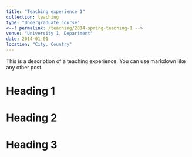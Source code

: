 ```yaml
---
title: "Teaching experience 1"
collection: teaching
type: "Undergraduate course"
<--! permalink: /teaching/2014-spring-teaching-1 -->
venue: "University 1, Department"
date: 2014-01-01
location: "City, Country"
---
```


This is a description of a teaching experience. You can use markdown like any other post.

Heading 1
======

Heading 2
======

Heading 3
======
